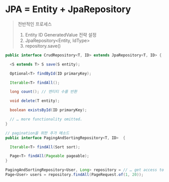 # JPA = Entity + JpaRepository

> 전반적인 프로세스
>
> 1. Entity ID GeneratedValue 전략 설정
> 2. JpaRepository<Entity, IdType>
> 3. repository.save()

```java
public interface CrudRepository<T, ID> extends JpaRepository<T, ID> {

  <S extends T> S save(S entity);

  Optional<T> findById(ID primaryKey);

  Iterable<T> findAll();

  long count(); // 엔티티 수를 반환

  void delete(T entity);

  boolean existsById(ID primaryKey);

  // … more functionality omitted.
}

// pagination을 위한 추가 메소드
public interface PagingAndSortingRepository<T, ID>  {

  Iterable<T> findAll(Sort sort);

  Page<T> findAll(Pageable pageable);
}

PagingAndSortingRepository<User, Long> repository = // … get access to a bean
Page<User> users = repository.findAll(PageRequest.of(1, 20));
```
